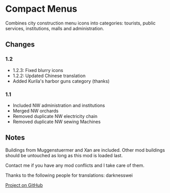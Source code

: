 # Compact Menus

Combines city construction menu icons into categories: tourists, public services, institutions, malls and administration.

## Changes

### 1.2

- 1.2.3: Fixed blurry icons
- 1.2.2: Updated Chinese translation
- Added Kurila's harbor guns category (thanks)

### 1.1

- Included NW administration and institutions
- Merged NW orchards
- Removed duplicate NW electricity chain
- Removed duplicate NW sewing Machines

## Notes

Buildings from Muggenstuermer and Xan are included.
Other mod buildings should be untouched as long as this mod is loaded last.

Contact me if you have any mod conflicts and I take care of them.

Thanks to the following people for translations: darknesswei

[Project on GitHub](https://github.com/jakobharder/anno-1800-jakobs-mods)
